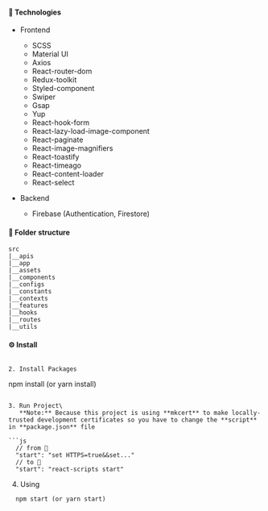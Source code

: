 
#### **🍩 Technologies**

- Frontend
  - SCSS
  - Material UI
  - Axios
  - React-router-dom
  - Redux-toolkit
  - Styled-component
  - Swiper
  - Gsap
  - Yup
  - React-hook-form
  - React-lazy-load-image-component
  - React-paginate
  - React-image-magnifiers
  - React-toastify
  - React-timeago
  - React-content-loader
  - React-select

- Backend

  - Firebase (Authentication, Firestore)

#### **🏨 Folder structure**

```
src
|__apis
|__app
|__assets
|__components
|__configs
|__constants
|__contexts
|__features
|__hooks
|__routes
|__utils
```

#### **⚙ Install**


```

2. Install Packages

```
  npm install (or yarn install)
```

3. Run Project\
   **Note:** Because this project is using **mkcert** to make locally-trusted development certificates so you have to change the **script** in **package.json** file

```js
  // from 👀
  "start": "set HTTPS=true&&set..."
  // to 👏
  "start": "react-scripts start"
```

4. Using

```
  npm start (or yarn start)
```
